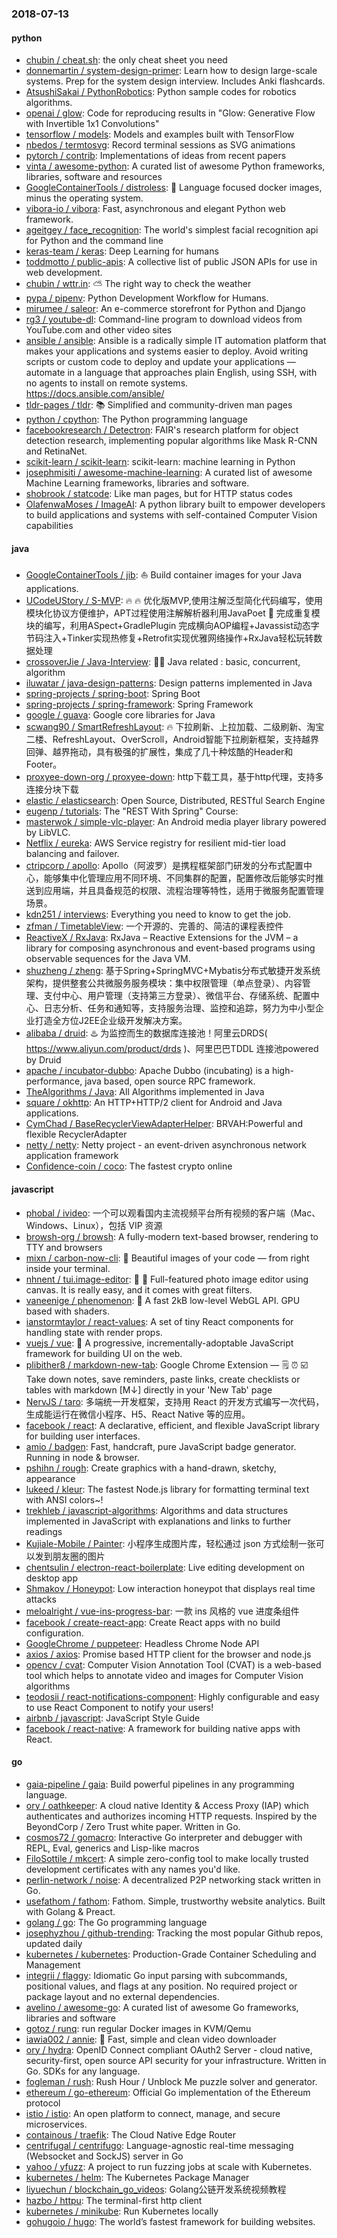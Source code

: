 ### 2018-07-13

#### python
* [chubin / cheat.sh](https://github.com/chubin/cheat.sh): the only cheat sheet you need
* [donnemartin / system-design-primer](https://github.com/donnemartin/system-design-primer): Learn how to design large-scale systems. Prep for the system design interview. Includes Anki flashcards.
* [AtsushiSakai / PythonRobotics](https://github.com/AtsushiSakai/PythonRobotics): Python sample codes for robotics algorithms.
* [openai / glow](https://github.com/openai/glow): Code for reproducing results in "Glow: Generative Flow with Invertible 1x1 Convolutions"
* [tensorflow / models](https://github.com/tensorflow/models): Models and examples built with TensorFlow
* [nbedos / termtosvg](https://github.com/nbedos/termtosvg): Record terminal sessions as SVG animations
* [pytorch / contrib](https://github.com/pytorch/contrib): Implementations of ideas from recent papers
* [vinta / awesome-python](https://github.com/vinta/awesome-python): A curated list of awesome Python frameworks, libraries, software and resources
* [GoogleContainerTools / distroless](https://github.com/GoogleContainerTools/distroless): 🥑 Language focused docker images, minus the operating system.
* [vibora-io / vibora](https://github.com/vibora-io/vibora): Fast, asynchronous and elegant Python web framework.
* [ageitgey / face_recognition](https://github.com/ageitgey/face_recognition): The world's simplest facial recognition api for Python and the command line
* [keras-team / keras](https://github.com/keras-team/keras): Deep Learning for humans
* [toddmotto / public-apis](https://github.com/toddmotto/public-apis): A collective list of public JSON APIs for use in web development.
* [chubin / wttr.in](https://github.com/chubin/wttr.in): ⛅️ The right way to check the weather
* [pypa / pipenv](https://github.com/pypa/pipenv): Python Development Workflow for Humans.
* [mirumee / saleor](https://github.com/mirumee/saleor): An e-commerce storefront for Python and Django
* [rg3 / youtube-dl](https://github.com/rg3/youtube-dl): Command-line program to download videos from YouTube.com and other video sites
* [ansible / ansible](https://github.com/ansible/ansible): Ansible is a radically simple IT automation platform that makes your applications and systems easier to deploy. Avoid writing scripts or custom code to deploy and update your applications — automate in a language that approaches plain English, using SSH, with no agents to install on remote systems. https://docs.ansible.com/ansible/
* [tldr-pages / tldr](https://github.com/tldr-pages/tldr): 📚 Simplified and community-driven man pages
* [python / cpython](https://github.com/python/cpython): The Python programming language
* [facebookresearch / Detectron](https://github.com/facebookresearch/Detectron): FAIR's research platform for object detection research, implementing popular algorithms like Mask R-CNN and RetinaNet.
* [scikit-learn / scikit-learn](https://github.com/scikit-learn/scikit-learn): scikit-learn: machine learning in Python
* [josephmisiti / awesome-machine-learning](https://github.com/josephmisiti/awesome-machine-learning): A curated list of awesome Machine Learning frameworks, libraries and software.
* [shobrook / statcode](https://github.com/shobrook/statcode): Like man pages, but for HTTP status codes
* [OlafenwaMoses / ImageAI](https://github.com/OlafenwaMoses/ImageAI): A python library built to empower developers to build applications and systems with self-contained Computer Vision capabilities

#### java
* [GoogleContainerTools / jib](https://github.com/GoogleContainerTools/jib): ⛵️ Build container images for your Java applications.
* [UCodeUStory / S-MVP](https://github.com/UCodeUStory/S-MVP): 🔥 🔥 优化版MVP,使用注解泛型简化代码编写，使用模块化协议方便维护，APT过程使用注解解析器利用JavaPoet 🌝 完成重复模块的编写，利用ASpect+GradlePlugin 完成横向AOP编程+Javassist动态字节码注入+Tinker实现热修复+Retrofit实现优雅网络操作+RxJava轻松玩转数据处理
* [crossoverJie / Java-Interview](https://github.com/crossoverJie/Java-Interview): 👨‍🎓 Java related : basic, concurrent, algorithm
* [iluwatar / java-design-patterns](https://github.com/iluwatar/java-design-patterns): Design patterns implemented in Java
* [spring-projects / spring-boot](https://github.com/spring-projects/spring-boot): Spring Boot
* [spring-projects / spring-framework](https://github.com/spring-projects/spring-framework): Spring Framework
* [google / guava](https://github.com/google/guava): Google core libraries for Java
* [scwang90 / SmartRefreshLayout](https://github.com/scwang90/SmartRefreshLayout): 🔥 下拉刷新、上拉加载、二级刷新、淘宝二楼、RefreshLayout、OverScroll，Android智能下拉刷新框架，支持越界回弹、越界拖动，具有极强的扩展性，集成了几十种炫酷的Header和 Footer。
* [proxyee-down-org / proxyee-down](https://github.com/proxyee-down-org/proxyee-down): http下载工具，基于http代理，支持多连接分块下载
* [elastic / elasticsearch](https://github.com/elastic/elasticsearch): Open Source, Distributed, RESTful Search Engine
* [eugenp / tutorials](https://github.com/eugenp/tutorials): The "REST With Spring" Course:
* [masterwok / simple-vlc-player](https://github.com/masterwok/simple-vlc-player): An Android media player library powered by LibVLC.
* [Netflix / eureka](https://github.com/Netflix/eureka): AWS Service registry for resilient mid-tier load balancing and failover.
* [ctripcorp / apollo](https://github.com/ctripcorp/apollo): Apollo（阿波罗）是携程框架部门研发的分布式配置中心，能够集中化管理应用不同环境、不同集群的配置，配置修改后能够实时推送到应用端，并且具备规范的权限、流程治理等特性，适用于微服务配置管理场景。
* [kdn251 / interviews](https://github.com/kdn251/interviews): Everything you need to know to get the job.
* [zfman / TimetableView](https://github.com/zfman/TimetableView): 一个开源的、完善的、简洁的课程表控件
* [ReactiveX / RxJava](https://github.com/ReactiveX/RxJava): RxJava – Reactive Extensions for the JVM – a library for composing asynchronous and event-based programs using observable sequences for the Java VM.
* [shuzheng / zheng](https://github.com/shuzheng/zheng): 基于Spring+SpringMVC+Mybatis分布式敏捷开发系统架构，提供整套公共微服务服务模块：集中权限管理（单点登录）、内容管理、支付中心、用户管理（支持第三方登录）、微信平台、存储系统、配置中心、日志分析、任务和通知等，支持服务治理、监控和追踪，努力为中小型企业打造全方位J2EE企业级开发解决方案。
* [alibaba / druid](https://github.com/alibaba/druid): ♨️ 为监控而生的数据库连接池！阿里云DRDS( https://www.aliyun.com/product/drds )、阿里巴巴TDDL 连接池powered by Druid
* [apache / incubator-dubbo](https://github.com/apache/incubator-dubbo): Apache Dubbo (incubating) is a high-performance, java based, open source RPC framework.
* [TheAlgorithms / Java](https://github.com/TheAlgorithms/Java): All Algorithms implemented in Java
* [square / okhttp](https://github.com/square/okhttp): An HTTP+HTTP/2 client for Android and Java applications.
* [CymChad / BaseRecyclerViewAdapterHelper](https://github.com/CymChad/BaseRecyclerViewAdapterHelper): BRVAH:Powerful and flexible RecyclerAdapter
* [netty / netty](https://github.com/netty/netty): Netty project - an event-driven asynchronous network application framework
* [Confidence-coin / coco](https://github.com/Confidence-coin/coco): The fastest crypto online

#### javascript
* [phobal / ivideo](https://github.com/phobal/ivideo): 一个可以观看国内主流视频平台所有视频的客户端（Mac、Windows、Linux），包括 VIP 资源
* [browsh-org / browsh](https://github.com/browsh-org/browsh): A fully-modern text-based browser, rendering to TTY and browsers
* [mixn / carbon-now-cli](https://github.com/mixn/carbon-now-cli): 🎨 Beautiful images of your code — from right inside your terminal.
* [nhnent / tui.image-editor](https://github.com/nhnent/tui.image-editor): 🍞 🎨 Full-featured photo image editor using canvas. It is really easy, and it comes with great filters.
* [vaneenige / phenomenon](https://github.com/vaneenige/phenomenon): 🦄 A fast 2kB low-level WebGL API. GPU based with shaders.
* [ianstormtaylor / react-values](https://github.com/ianstormtaylor/react-values): A set of tiny React components for handling state with render props.
* [vuejs / vue](https://github.com/vuejs/vue): 🖖 A progressive, incrementally-adoptable JavaScript framework for building UI on the web.
* [plibither8 / markdown-new-tab](https://github.com/plibither8/markdown-new-tab): Google Chrome Extension — 🗒️ ⏰ ☑️ Take down notes, save reminders, paste links, create checklists or tables with markdown [M↓] directly in your 'New Tab' page
* [NervJS / taro](https://github.com/NervJS/taro): 多端统一开发框架，支持用 React 的开发方式编写一次代码，生成能运行在微信小程序、H5、React Native 等的应用。
* [facebook / react](https://github.com/facebook/react): A declarative, efficient, and flexible JavaScript library for building user interfaces.
* [amio / badgen](https://github.com/amio/badgen): Fast, handcraft, pure JavaScript badge generator. Running in node & browser.
* [pshihn / rough](https://github.com/pshihn/rough): Create graphics with a hand-drawn, sketchy, appearance
* [lukeed / kleur](https://github.com/lukeed/kleur): The fastest Node.js library for formatting terminal text with ANSI colors~!
* [trekhleb / javascript-algorithms](https://github.com/trekhleb/javascript-algorithms): Algorithms and data structures implemented in JavaScript with explanations and links to further readings
* [Kujiale-Mobile / Painter](https://github.com/Kujiale-Mobile/Painter): 小程序生成图片库，轻松通过 json 方式绘制一张可以发到朋友圈的图片
* [chentsulin / electron-react-boilerplate](https://github.com/chentsulin/electron-react-boilerplate): Live editing development on desktop app
* [Shmakov / Honeypot](https://github.com/Shmakov/Honeypot): Low interaction honeypot that displays real time attacks
* [meloalright / vue-ins-progress-bar](https://github.com/meloalright/vue-ins-progress-bar): 一款 ins 风格的 vue 进度条组件
* [facebook / create-react-app](https://github.com/facebook/create-react-app): Create React apps with no build configuration.
* [GoogleChrome / puppeteer](https://github.com/GoogleChrome/puppeteer): Headless Chrome Node API
* [axios / axios](https://github.com/axios/axios): Promise based HTTP client for the browser and node.js
* [opencv / cvat](https://github.com/opencv/cvat): Computer Vision Annotation Tool (CVAT) is a web-based tool which helps to annotate video and images for Computer Vision algorithms
* [teodosii / react-notifications-component](https://github.com/teodosii/react-notifications-component): Highly configurable and easy to use React Component to notify your users!
* [airbnb / javascript](https://github.com/airbnb/javascript): JavaScript Style Guide
* [facebook / react-native](https://github.com/facebook/react-native): A framework for building native apps with React.

#### go
* [gaia-pipeline / gaia](https://github.com/gaia-pipeline/gaia): Build powerful pipelines in any programming language.
* [ory / oathkeeper](https://github.com/ory/oathkeeper): A cloud native Identity & Access Proxy (IAP) which authenticates and authorizes incoming HTTP requests. Inspired by the BeyondCorp / Zero Trust white paper. Written in Go.
* [cosmos72 / gomacro](https://github.com/cosmos72/gomacro): Interactive Go interpreter and debugger with REPL, Eval, generics and Lisp-like macros
* [FiloSottile / mkcert](https://github.com/FiloSottile/mkcert): A simple zero-config tool to make locally trusted development certificates with any names you'd like.
* [perlin-network / noise](https://github.com/perlin-network/noise): A decentralized P2P networking stack written in Go.
* [usefathom / fathom](https://github.com/usefathom/fathom): Fathom. Simple, trustworthy website analytics. Built with Golang & Preact.
* [golang / go](https://github.com/golang/go): The Go programming language
* [josephyzhou / github-trending](https://github.com/josephyzhou/github-trending): Tracking the most popular Github repos, updated daily
* [kubernetes / kubernetes](https://github.com/kubernetes/kubernetes): Production-Grade Container Scheduling and Management
* [integrii / flaggy](https://github.com/integrii/flaggy): Idiomatic Go input parsing with subcommands, positional values, and flags at any position. No required project or package layout and no external dependencies.
* [avelino / awesome-go](https://github.com/avelino/awesome-go): A curated list of awesome Go frameworks, libraries and software
* [gotoz / runq](https://github.com/gotoz/runq): run regular Docker images in KVM/Qemu
* [iawia002 / annie](https://github.com/iawia002/annie): 👾 Fast, simple and clean video downloader
* [ory / hydra](https://github.com/ory/hydra): OpenID Connect compliant OAuth2 Server - cloud native, security-first, open source API security for your infrastructure. Written in Go. SDKs for any language.
* [fogleman / rush](https://github.com/fogleman/rush): Rush Hour / Unblock Me puzzle solver and generator.
* [ethereum / go-ethereum](https://github.com/ethereum/go-ethereum): Official Go implementation of the Ethereum protocol
* [istio / istio](https://github.com/istio/istio): An open platform to connect, manage, and secure microservices.
* [containous / traefik](https://github.com/containous/traefik): The Cloud Native Edge Router
* [centrifugal / centrifugo](https://github.com/centrifugal/centrifugo): Language-agnostic real-time messaging (Websocket and SockJS) server in Go
* [yahoo / yfuzz](https://github.com/yahoo/yfuzz): A project to run fuzzing jobs at scale with Kubernetes.
* [kubernetes / helm](https://github.com/kubernetes/helm): The Kubernetes Package Manager
* [liyuechun / blockchain_go_videos](https://github.com/liyuechun/blockchain_go_videos): Golang公链开发系统视频教程
* [hazbo / httpu](https://github.com/hazbo/httpu): The terminal-first http client
* [kubernetes / minikube](https://github.com/kubernetes/minikube): Run Kubernetes locally
* [gohugoio / hugo](https://github.com/gohugoio/hugo): The world’s fastest framework for building websites.
